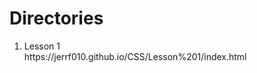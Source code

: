 <h1>Directories</h1>

<ol>
  <li>Lesson 1</li> https://jerrf010.github.io/CSS/Lesson%201/index.html
</ol>
